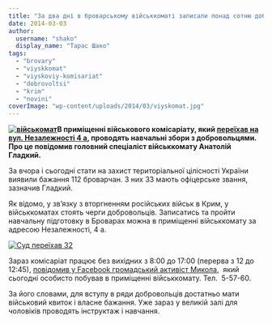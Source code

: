 ```yaml
---
title: "За два дні в броварському військкоматі записали понад сотню добровольців"
date: 2014-03-03
author: 
  username: "shako"
  display_name: "Тарас Шако"
tags: 
  - "brovary"
  - "viyskkomat"
  - "viyskoviy-komisariat"
  - "dobrovoltsi"
  - "krim"
  - "novini"
coverImage: "wp-content/uploads/2014/03/viyskomat.jpg"
---
```


**[![військомат](https://mpz.brovary.org/wp-content/uploads/2014/03/viyskomat.jpg)](https://mpz.brovary.org/wp-content/uploads/2014/03/viyskomat.jpg)В приміщенні військового комісаріату, який [переїхав на вул. Незалежності 4 а](https://mpz.brovary.org/brovarskiy-sud-ta-viyskoviy-komisariat-pominyali-mistsyami/), проводять навчальні збори з добровольцями. Про це повідомив головний спеціаліст військкомату Анатолій Гладкий.**

За вчора і сьогодні стати на захист територіальної цілісності України виявили бажання 112 броварчан. З них 33 мають офіцерське звання, зазначив Гладкий.

Як відомо, у зв’язку з вторгненням російських військ в Крим, у військкоматах стоять черги добровольців. Записатись та пройти навчальну підготовку в Броварах можна в приміщенні військкомату за адресою Незалежності, 4 а.

[![Суд переїхав 32](https://mpz.brovary.org/wp-content/uploads/2014/02/Sud-pereyihav-32.jpg)](https://mpz.brovary.org/wp-content/uploads/2014/02/Sud-pereyihav-32.jpg)

Зараз комісаріат працює без вихідних з 8:00 до 17:00 (перерва з 12 до 12:45), [повідомив у Facebook громадський активіст Микола](https://www.facebook.com/permalink.php?story_fbid=632339410155392&id=100001380174851&stream_ref=10),  який сьогодні особисто побував в приміщенні військкомату. Тел.  5-57-60.

За його словами, для вступу в ряди добровольців достатньо мати військовий квиток і власне бажання. Уже зараз у великій залі для чоловіків проводять інструктаж і навчання.
